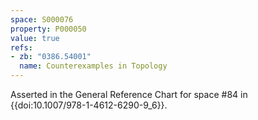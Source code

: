 ```yaml
---
space: S000076
property: P000050
value: true
refs:
- zb: "0386.54001"
  name: Counterexamples in Topology
---
```


Asserted in the General Reference Chart for space #84 in
{{doi:10.1007/978-1-4612-6290-9_6}}.

